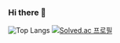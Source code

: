 ### Hi there 👋

<!--
**000sub/000sub** is a ✨ _special_ ✨ repository because its `README.md` (this file) appears on your GitHub profile.

Here are some ideas to get you started:

- 🔭 I’m currently working on ...
- 🌱 I’m currently learning at SKKU
- 👯 I’m looking to collaborate on ...
- 🤔 I’m looking for help with ...
- 💬 Ask me about ...
- 📫 How to reach me: ...
- 😄 Pronouns: ...
- ⚡ Fun fact: ...
-->

![Top Langs](https://github-readme-stats.vercel.app/api/top-langs/?username=000sub&count_private=true&layout=compact&theme=dark)
[![Solved.ac 프로필](http://mazassumnida.wtf/api/v2/generate_badge?boj=dt2980)](https://solved.ac/dt2980)

